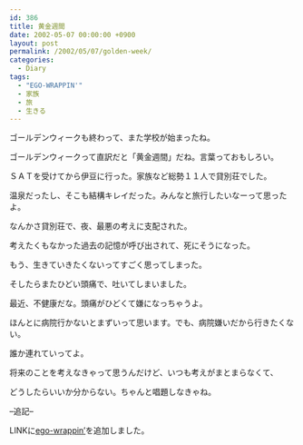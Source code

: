 ```yaml
---
id: 386
title: 黄金週間
date: 2002-05-07 00:00:00 +0900
layout: post
permalink: /2002/05/07/golden-week/
categories:
  - Diary
tags:
  - "EGO-WRAPPIN'"
  - 家族
  - 旅
  - 生きる
---
```

ゴールデンウィークも終わって、また学校が始まったね。
  
ゴールデンウィークって直訳だと「黄金週間」だね。言葉っておもしろい。
  
ＳＡＴを受けてから伊豆に行った。家族など総勢１１人で貸別荘でした。
  
温泉だったし、そこも結構キレイだった。みんなと旅行したいなーって思ったよ。

なんかさ貸別荘で、夜、最悪の考えに支配された。
  
考えたくもなかった過去の記憶が呼び出されて、死にそうになった。
  
もう、生きていきたくないってすごく思ってしまった。
  
そしたらまたひどい頭痛で、吐いてしまいました。

最近、不健康だな。頭痛がひどくて嫌になっちゃうよ。
  
ほんとに病院行かないとまずいって思います。でも、病院嫌いだから行きたくない。
  
誰か連れていってよ。

将来のことを考えなきゃって思うんだけど、いつも考えがまとまらなくて、
  
どうしたらいいか分からない。ちゃんと唱題しなきゃね。

<!--more-->&#8211;追記&#8211;


  
LINKに<a href="http://www.egowrappin.com/" rel="external nofollow">ego-wrappin&#8217;</a>を追加しました。
